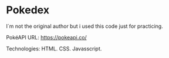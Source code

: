 # Pokedex



I´m not the original author but i used this code just for practicing.



PokéAPI URL: https://pokeapi.co/


Technologies:
HTML.
CSS.
Javasscript.

